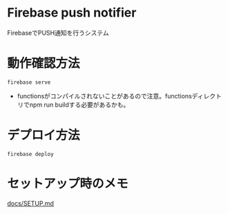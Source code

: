 # Firebase push notifier

FirebaseでPUSH通知を行うシステム

# 動作確認方法

```
firebase serve
```

- functionsがコンパイルされないことがあるので注意。functionsディレクトリでnpm run buildする必要があるかも。

# デプロイ方法

```
firebase deploy
```

# セットアップ時のメモ

[docs/SETUP.md](docs/SETUP.md)
